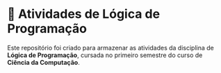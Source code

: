 # 🧠 Atividades de Lógica de Programação

Este repositório foi criado para armazenar as atividades da disciplina de **Lógica de Programação**, cursada no primeiro semestre do curso de **Ciência da Computação**.
